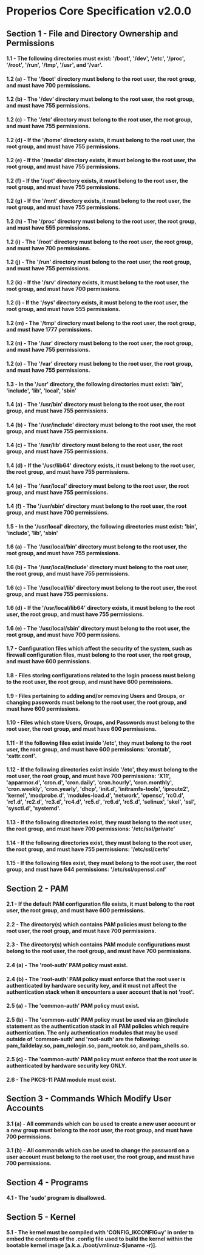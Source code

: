 # Properios Core Specification v2.0.0

## Section 1 - File and Directory Ownership and Permissions
#### 1.1 - The following directories must exist: '/boot', '/dev', '/etc', '/proc', '/root', '/run', '/tmp', '/usr', and '/var'.
#### 1.2 (a) - The '/boot' directory must belong to the root user, the root group, and must have 700 permissions.
#### 1.2 (b) - The '/dev' directory must belong to the root user, the root group, and must have 755 permissions.
#### 1.2 (c) - The '/etc' directory must belong to the root user, the root group, and must have 755 permissions.
#### 1.2 (d) - If the '/home' directory exists, it must belong to the root user, the root group, and must have 755 permissions.
#### 1.2 (e) - If the '/media' directory exists, it must belong to the root user, the root group, and must have 755 permissions.
#### 1.2 (f) - If the '/opt' directory exists, it must belong to the root user, the root group, and must have 755 permissions.
#### 1.2 (g) - If the '/mnt' directory exists, it must belong to the root user, the root group, and must have 755 permissions.
#### 1.2 (h) - The '/proc' directory must belong to the root user, the root group, and must have 555 permissions.
#### 1.2 (i) - The '/root' directory must belong to the root user, the root group, and must have 700 permissions.
#### 1.2 (j) - The '/run' directory must belong to the root user, the root group, and must have 755 permissions.
#### 1.2 (k) - If the '/srv' directory exists, it must belong to the root user, the root group, and must have 700 permissions.
#### 1.2 (l) - If the '/sys' directory exists, it must belong to the root user, the root group, and must have 555 permissions.
#### 1.2 (m) - The '/tmp' directory must belong to the root user, the root group, and must have 1777 permissions.
#### 1.2 (n) - The '/usr' directory must belong to the root user, the root group, and must have 755 permissions.
#### 1.2 (o) - The '/var' directory must belong to the root user, the root group, and must have 755 permissions.
#### 1.3 - In the '/usr' directory, the following directories must exist: 'bin', 'include', 'lib', 'local', 'sbin'
#### 1.4 (a) - The '/usr/bin' directory must belong to the root user, the root group, and must have 755 permissions.
#### 1.4 (b) - The '/usr/include' directory must belong to the root user, the root group, and must have 755 permissions.
#### 1.4 (c) - The '/usr/lib' directory must belong to the root user, the root group, and must have 755 permissions.
#### 1.4 (d) - If the '/usr/lib64' directory exists, it must belong to the root user, the root group, and must have 755 permissions.
#### 1.4 (e) - The '/usr/local' directory must belong to the root user, the root group, and must have 755 permissions.
#### 1.4 (f) - The '/usr/sbin' directory must belong to the root user, the root group, and must have 700 permissions.
#### 1.5 - In the '/usr/local' directory, the following directories must exist: 'bin', 'include', 'lib', 'sbin'
#### 1.6 (a) - The '/usr/local/bin' directory must belong to the root user, the root group, and must have 755 permissions.
#### 1.6 (b) - The '/usr/local/include' directory must belong to the root user, the root group, and must have 755 permissions.
#### 1.6 (c) - The '/usr/local/lib' directory must belong to the root user, the root group, and must have 755 permissions.
#### 1.6 (d) - If the '/usr/local/lib64' directory exists, it must belong to the root user, the root group, and must have 755 permissions.
#### 1.6 (e) - The '/usr/local/sbin' directory must belong to the root user, the root group, and must have 700 permissions.
#### 1.7 - Configuration files which affect the security of the system, such as firewall configuration files, must belong to the root user, the root group, and must have 600 permissions.
#### 1.8 - Files storing configurations related to the login process must belong to the root user, the root group, and must have 600 permissions.
#### 1.9 - Files pertaining to adding and/or removing Users and Groups, or changing passwords must belong to the root user, the root group, and must have 600 permissions.
#### 1.10 - Files which store Users, Groups, and Passwords must belong to the root user, the root group, and must have 600 permissions.
#### 1.11 - If the following files exist inside '/etc', they must belong to the root user, the root group, and must have 600 permissions: 'crontab', 'xattr.conf'.
#### 1.12 - If the following directories exist inside '/etc', they must belong to the root user, the root group, and must have 700 permissions: 'X11', 'apparmor.d', 'cron.d', 'cron.daily', 'cron.hourly', 'cron.monthly', 'cron.weekly', 'cron.yearly', 'dhcp', 'init.d', 'initramfs-tools', 'iproute2', 'kernel', 'modprobe.d', 'modules-load.d', 'network', 'opensc', 'rc0.d', 'rc1.d', 'rc2.d', 'rc3.d', 'rc4.d', 'rc5.d', 'rc6.d', 'rcS.d', 'selinux', 'skel', 'ssl', 'sysctl.d', 'systemd'.
#### 1.13 - If the following directories exist, they must belong to the root user, the root group, and must have 700 permissions: '/etc/ssl/private'
#### 1.14 - If the following directories exist, they must belong to the root user, the root group, and must have 755 permissions: '/etc/ssl/certs'
#### 1.15 - If the following files exist, they must belong to the root user, the root group, and must have 644 permissions: '/etc/ssl/openssl.cnf'

## Section 2 - PAM
#### 2.1 - If the default PAM configuration file exists, it must belong to the root user, the root group, and must have 600 permissions.
#### 2.2 - The directory(s) which contains PAM policies must belong to the root user, the root group, and must have 700 permissions.
#### 2.3 - The directory(s) which contains PAM module configurations must belong to the root user, the root group, and must have 700 permissions.
#### 2.4 (a) - The 'root-auth' PAM policy must exist.
#### 2.4 (b) - The 'root-auth' PAM policy must enforce that the root user is authenticated by hardware security key, and it must not affect the authentication stack when it encounters a user account that is not 'root'.
#### 2.5 (a) - The 'common-auth' PAM policy must exist.
#### 2.5 (b) - The 'common-auth' PAM policy must be used via an @include statement as the authentication stack in all PAM policies which require authentication. The only authentication modules that may be used outside of 'common-auth' and 'root-auth' are the following: pam_faildelay.so, pam_nologin.so, pam_rootok.so, and pam_shells.so.
#### 2.5 (c) - The 'common-auth' PAM policy must enforce that the root user is authenticated by hardware security key ONLY.
#### 2.6 - The PKCS-11 PAM module must exist.

## Section 3 - Commands Which Modify User Accounts
#### 3.1 (a) - All commands which can be used to create a new user account or a new group must belong to the root user, the root group, and must have 700 permissions.
#### 3.1 (b) - All commands which can be used to change the password on a user account must belong to the root user, the root group, and must have 700 permissions.

## Section 4 - Programs
#### 4.1 - The 'sudo' program is disallowed.

## Section 5 - Kernel
#### 5.1 - The kernel must be compiled with 'CONFIG_IKCONFIG=y' in order to embed the contents of the .config file used to build the kernel within the bootable kernel image [a.k.a. /boot/vmlinuz-$(uname -r)].